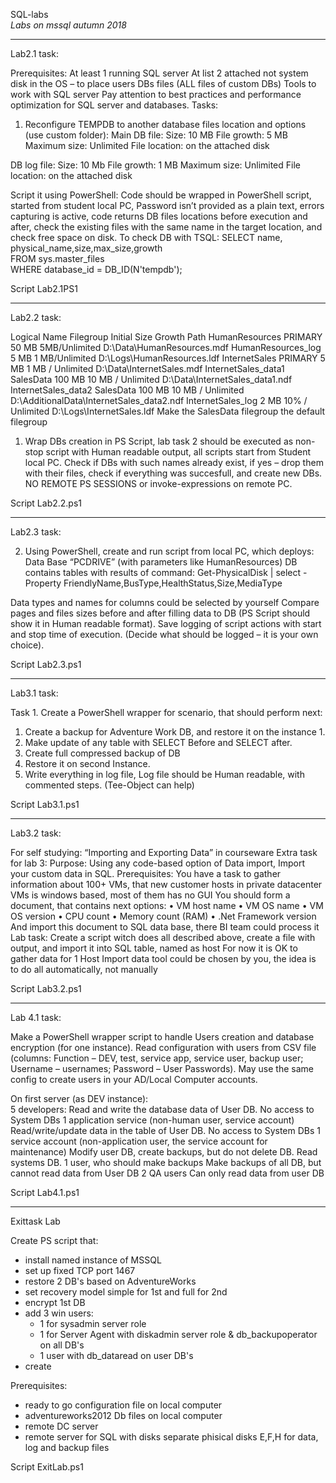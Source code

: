 SQL-labs<br>
<i>Labs on mssql autumn 2018</i>

<hr>

Lab2.1  task:

Prerequisites:
At least 1 running SQL server
At list 2 attached not system disk in the OS – to place users DBs files (ALL files of custom DBs)
Tools to work with SQL server 
Pay attention to best practices and performance optimization for SQL server and databases.
Tasks:
1.	Reconfigure TEMPDB to another database files location and options (use custom folder):
Main DB file:
Size: 10 MB
File growth: 5 MB
Maximum size: Unlimited
File location: on the attached disk

DB log file: 
Size: 10 Mb
File growth: 1 MB
Maximum size: Unlimited
File location: on the attached disk

Script it using PowerShell:
Code should be wrapped in PowerShell script, started from student local PC, Password isn’t provided as a plain text, errors capturing is active, code returns DB files locations before execution and after, check the existing files with the same name in the target location, and check free space on disk. To check DB with TSQL:
SELECT name, physical_name,size,max_size,growth  
FROM sys.master_files  
WHERE database_id = DB_ID(N'tempdb'); 

Script Lab2.1PS1

<hr>

Lab2.2 task:

Logical Name	Filegroup	Initial Size	Growth	Path
HumanResources	PRIMARY	50 MB	5MB/Unlimited	D:\Data\HumanResources.mdf
HumanResources_log		5 MB 	1 MB/Unlimited	D:\Logs\HumanResources.ldf
InternetSales	PRIMARY	5 MB	1 MB / Unlimited	D:\Data\InternetSales.mdf
InternetSales_data1	SalesData	100 MB	10 MB / Unlimited	D:\Data\InternetSales_data1.ndf
InternetSales_data2	SalesData	100 MB	10 MB / Unlimited	D:\AdditionalData\InternetSales_data2.ndf
InternetSales_log		2 MB	10% / Unlimited	D:\Logs\InternetSales.ldf
Make the SalesData filegroup the default filegroup

1.	Wrap DBs creation in PS Script, lab task 2 should be executed as non-stop script with Human readable output,
all scripts start from Student local PC. Check if DBs with such names already exist, if yes – drop them with their files,
check if everything was succesfull, and create new DBs. NO REMOTE PS SESSIONS or invoke-expressions on remote PC.

Script Lab2.2.ps1
<hr>

Lab2.3 task:

2.	Using PowerShell, create and run script from local PC, which deploys:
Data Base “PCDRIVE” (with parameters like HumanResources)
DB contains tables with results of command: 
Get-PhysicalDisk | select -Property FriendlyName,BusType,HealthStatus,Size,MediaType 

Data types and names for columns could be selected by yourself 
Compare pages and files sizes before and after filling data to DB (PS Script should show it in Human readable format).
Save logging of script actions with start and stop time of execution. (Decide what should be logged – it is your own choice).

Script Lab2.3.ps1

<hr>

Lab3.1 task:

Task 1. Create a PowerShell wrapper for scenario, that should perform next:
1.	Create a backup for Adventure Work DB,  and restore it on the instance 1.
2.	Make update of any table with SELECT Before and SELECT after. 
3.	Create full compressed backup of DB
4.	Restore it on second Instance.
5.	Write everything in log file, Log file should be Human readable, with commented steps. (Tee-Object can help)

Script Lab3.1.ps1


<hr>

Lab3.2 task:


For self studying: “Importing and Exporting Data” in courseware	
Extra task for lab 3:
Purpose: Using any code-based option of Data import, Import your custom data in SQL.
Prerequisites:
You have a task to gather information about 100+ VMs, that new customer hosts in private datacenter
VMs is windows based, most of them has no GUI
You should form a document, that contains next options:
•	VM host name
•	VM OS name 
•	VM OS version
•	CPU count
•	Memory count (RAM)
•	.Net Framework version
And import this document to SQL data base, there BI team could process it
Lab task: 
Create a script witch does all described above, create a file with output, and import it into SQL table, named as host
For now it is OK to gather data for 1 Host
Import data tool could be chosen by you, the idea is to do all automatically, not manually


Script Lab3.2.ps1

<hr>

Lab 4.1 task:

Make a PowerShell wrapper script to handle Users creation and database encryption (for one instance).
Read configuration with users from CSV file (columns: Function – DEV, test, service app, service user, backup user; Username – usernames; Password – User Passwords). May use the same config to create users in your AD/Local Computer accounts.  

On first server (as DEV instance):	
5 developers:	Read and write the database data of User DB. No access to System DBs
1 application service (non-human user, service account)	Read/write/update data in the table of User DB. No access to System DBs
1 service account (non-application user, the service account for maintenance)	Modify user DB, create backups, but do not delete DB. Read systems DB.
1 user, who should make backups	Make backups of all DB, but cannot read data from User DB
2 QA users	Can only read data from user DB

Script Lab4.1.ps1

<hr>

Exittask Lab

Create PS script that:
* install named instance of MSSQL
* set up fixed TCP port 1467
* restore 2 DB's based on AdventureWorks
* set recovery model simple for 1st and full for 2nd
* encrypt 1st DB
* add 3 win users:
     - 1 for sysadmin server role
     - 1 for Server Agent with diskadmin server role & db_backupoperator on all DB's
     - 1 user with db_dataread on user DB's
* create 

Prerequisites:
* ready to go configuration file on local computer
* adventureworks2012 Db files on local computer
* remote DC server
* remote server for SQL with disks separate phisical disks E,F,H for data, log and backup files

Script ExitLab.ps1
